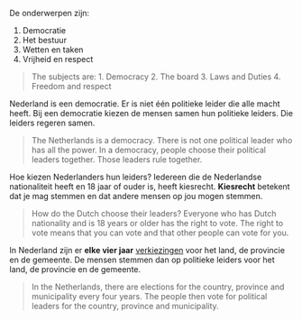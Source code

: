 De onderwerpen zijn:
1. Democratie
2. Het bestuur
3. Wetten en taken
4. Vrijheid en respect
  > The subjects are:
    1. Democracy
    2. The board
    3. Laws and Duties
    4. Freedom and respect

Nederland is een democratie.
Er is niet één politieke leider die alle macht heeft. 
Bij een democratie kiezen de mensen samen hun politieke leiders.
Die leiders regeren samen.
  > The Netherlands is a democracy.
    There is not one political leader who has all the power.
    In a democracy, people choose their political leaders together.
    Those leaders rule together.

Hoe kiezen Nederlanders hun leiders?
Iedereen die de Nederlandse nationaliteit heeft en 18 jaar of ouder is, heeft kiesrecht. 
**Kiesrecht** betekent dat je mag stemmen en dat andere mensen op jou mogen stemmen.
  > How do the Dutch choose their leaders?
    Everyone who has Dutch nationality and is 18 years or older has the right to vote.
    The right to vote means that you can vote and that other people can vote for you.

In Nederland zijn er **elke vier jaar** <u>verkiezingen</u> voor het land, de provincie en de gemeente.
De mensen stemmen dan op politieke leiders voor het land, de provincie en de gemeente.
  > In the Netherlands, there are elections for the country, province and municipality every four years.
    The people then vote for political leaders for the country, province and municipality.




